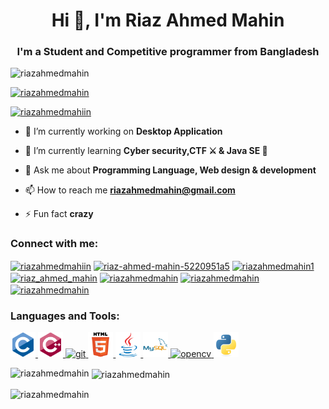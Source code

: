 <h1 align="center">Hi 👋, I'm Riaz Ahmed Mahin</h1>
<h3 align="center">I'm a Student and Competitive programmer from Bangladesh</h3>

<p align="left"> <img src="https://komarev.com/ghpvc/?username=riazahmedmahin&label=Profile%20views&color=0e75b6&style=flat" alt="riazahmedmahin" /> </p>

<p align="left"> <a href="https://github.com/ryo-ma/github-profile-trophy"><img src="https://github-profile-trophy.vercel.app/?username=riazahmedmahin" alt="riazahmedmahin" /></a> </p>

<p align="left"> <a href="https://twitter.com/riazahmedmahiin" target="blank"><img src="https://img.shields.io/twitter/follow/riazahmedmahiin?logo=twitter&style=for-the-badge" alt="riazahmedmahiin" /></a> </p>

- 🔭 I’m currently working on **Desktop Application**

- 🌱 I’m currently learning **Cyber security,CTF ⚔ & Java SE 📱**

- 💬 Ask me about **Programming Language, Web design & development**

- 📫 How to reach me **riazahmedmahin@gmail.com**

- ⚡ Fun fact **crazy**

<h3 align="left">Connect with me:</h3>
<p align="left">
<a href="https://twitter.com/riazahmedmahiin" target="blank"><img align="center" src="https://raw.githubusercontent.com/rahuldkjain/github-profile-readme-generator/master/src/images/icons/Social/twitter.svg" alt="riazahmedmahiin" height="30" width="40" /></a>
<a href="https://linkedin.com/in/riaz-ahmed-mahin-5220951a5" target="blank"><img align="center" src="https://raw.githubusercontent.com/rahuldkjain/github-profile-readme-generator/master/src/images/icons/Social/linked-in-alt.svg" alt="riaz-ahmed-mahin-5220951a5" height="30" width="40" /></a>
<a href="https://fb.com/riazahmedmahin1" target="blank"><img align="center" src="https://raw.githubusercontent.com/rahuldkjain/github-profile-readme-generator/master/src/images/icons/Social/facebook.svg" alt="riazahmedmahin1" height="30" width="40" /></a>
<a href="https://instagram.com/riaz_ahmed_mahin" target="blank"><img align="center" src="https://raw.githubusercontent.com/rahuldkjain/github-profile-readme-generator/master/src/images/icons/Social/instagram.svg" alt="riaz_ahmed_mahin" height="30" width="40" /></a>
<a href="https://www.codechef.com/users/riazahmedmahin" target="blank"><img align="center" src="https://cdn.jsdelivr.net/npm/simple-icons@3.1.0/icons/codechef.svg" alt="riazahmedmahin" height="30" width="40" /></a>
<a href="https://www.hackerrank.com/riazahmedmahin" target="blank"><img align="center" src="https://raw.githubusercontent.com/rahuldkjain/github-profile-readme-generator/master/src/images/icons/Social/hackerrank.svg" alt="riazahmedmahin" height="30" width="40" /></a>
<a href="https://codeforces.com/profile/riazahmedmahin" target="blank"><img align="center" src="https://raw.githubusercontent.com/rahuldkjain/github-profile-readme-generator/master/src/images/icons/Social/codeforces.svg" alt="riazahmedmahin" height="30" width="40" /></a>
</p>

<h3 align="left">Languages and Tools:</h3>
<p align="left"> <a href="https://www.cprogramming.com/" target="_blank" rel="noreferrer"> <img src="https://raw.githubusercontent.com/devicons/devicon/master/icons/c/c-original.svg" alt="c" width="40" height="40"/> </a> <a href="https://www.w3schools.com/cpp/" target="_blank" rel="noreferrer"> <img src="https://raw.githubusercontent.com/devicons/devicon/master/icons/cplusplus/cplusplus-original.svg" alt="cplusplus" width="40" height="40"/> </a> <a href="https://git-scm.com/" target="_blank" rel="noreferrer"> <img src="https://www.vectorlogo.zone/logos/git-scm/git-scm-icon.svg" alt="git" width="40" height="40"/> </a> <a href="https://www.w3.org/html/" target="_blank" rel="noreferrer"> <img src="https://raw.githubusercontent.com/devicons/devicon/master/icons/html5/html5-original-wordmark.svg" alt="html5" width="40" height="40"/> </a> <a href="https://www.java.com" target="_blank" rel="noreferrer"> <img src="https://raw.githubusercontent.com/devicons/devicon/master/icons/java/java-original.svg" alt="java" width="40" height="40"/> </a> <a href="https://www.mysql.com/" target="_blank" rel="noreferrer"> <img src="https://raw.githubusercontent.com/devicons/devicon/master/icons/mysql/mysql-original-wordmark.svg" alt="mysql" width="40" height="40"/> </a> <a href="https://opencv.org/" target="_blank" rel="noreferrer"> <img src="https://www.vectorlogo.zone/logos/opencv/opencv-icon.svg" alt="opencv" width="40" height="40"/> </a> <a href="https://www.python.org" target="_blank" rel="noreferrer"> <img src="https://raw.githubusercontent.com/devicons/devicon/master/icons/python/python-original.svg" alt="python" width="40" height="40"/> </a> </p>

<p><img align="left" src="https://github-readme-stats.vercel.app/api/top-langs?username=riazahmedmahin&show_icons=true&locale=en&layout=compact" alt="riazahmedmahin" /></p>

<p>&nbsp;<img align="center" src="https://github-readme-stats.vercel.app/api?username=riazahmedmahin&show_icons=true&locale=en" alt="riazahmedmahin" /></p>

<p><img align="center" src="https://github-readme-streak-stats.herokuapp.com/?user=riazahmedmahin&" alt="riazahmedmahin" /></p>
